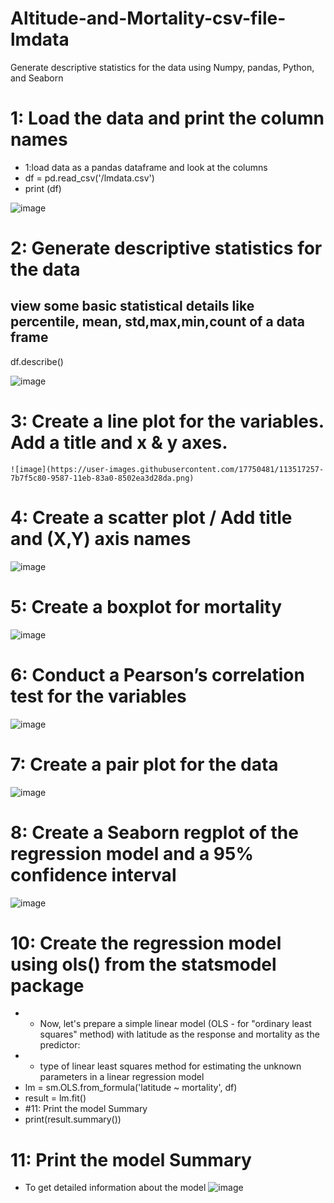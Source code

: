 # Altitude-and-Mortality-csv-file-lmdata
Generate descriptive statistics for the data using Numpy, pandas, Python, and Seaborn
# 1: Load the data and print the column names
* 1:load data as a pandas dataframe and look at the columns
* df = pd.read_csv('/lmdata.csv')
* print (df)

![image](https://user-images.githubusercontent.com/17750481/113516988-05c6c100-9586-11eb-9cb8-866673fe4d7b.png)

# 2: Generate descriptive statistics for the data
## view some basic statistical details like percentile, mean, std,max,min,count of a data frame
df.describe()

![image](https://user-images.githubusercontent.com/17750481/113517180-1297e480-9587-11eb-9025-b418cedd7f10.png)

# 3: Create a line plot for the variables. Add a title and x & y axes.
    ![image](https://user-images.githubusercontent.com/17750481/113517257-7b7f5c80-9587-11eb-83a0-8502ea3d28da.png)

# 4: Create a scatter plot / Add title and (X,Y) axis names
![image](https://user-images.githubusercontent.com/17750481/113517273-94880d80-9587-11eb-974b-19d62ca01a42.png)

# 5: Create a boxplot for mortality
![image](https://user-images.githubusercontent.com/17750481/113517295-b5506300-9587-11eb-973f-6fad033862e5.png)

# 6: Conduct a Pearson’s correlation test for the variables
![image](https://user-images.githubusercontent.com/17750481/113517306-c7ca9c80-9587-11eb-9d87-201eefc9b42d.png)

# 7: Create a pair plot for the data
![image](https://user-images.githubusercontent.com/17750481/113518135-02830380-958d-11eb-8460-b487c7e40f1d.png)

# 8: Create a Seaborn regplot of the regression model and a 95% confidence interval
![image](https://user-images.githubusercontent.com/17750481/113517413-78d13700-9588-11eb-86dd-95f87a4b192a.png)

# 10: Create the regression model using ols() from the statsmodel package
* * Now, let's prepare a simple linear model (OLS - for "ordinary least squares" method) with  latitude  as the response and mortality as the predictor:
* * type of linear least squares method for estimating the unknown parameters in a linear regression model
* lm = sm.OLS.from_formula('latitude ~ mortality', df)
 * result = lm.fit()
* #11: Print the model Summary
* print(result.summary())

# 11: Print the model Summary
* To get detailed information about the model
![image](https://user-images.githubusercontent.com/17750481/113517333-f2b4f080-9587-11eb-9974-138e08615c62.png)

